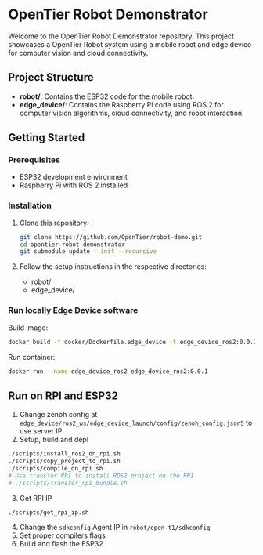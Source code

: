 # OpenTier Robot Demonstrator

Welcome to the OpenTier Robot Demonstrator repository. This project showcases a OpenTier Robot system using a mobile robot and edge device for computer vision and cloud connectivity.

## Project Structure

- **robot/**: Contains the ESP32 code for the mobile robot.
- **edge_device/**: Contains the Raspberry Pi code using ROS 2 for computer vision algorithms, cloud connectivity, and robot interaction.

## Getting Started

### Prerequisites

- ESP32 development environment
- Raspberry Pi with ROS 2 installed

### Installation

1. Clone this repository:
    ```sh
    git clone https://github.com/OpenTier/robot-demo.git
    cd opentier-robot-demonstrator
    git submodule update --init --recursive
    ```

2. Follow the setup instructions in the respective directories:
    - robot/
    - edge_device/


### Run locally Edge Device software

Build image:

```sh
docker build -f docker/Dockerfile.edge_device -t edge_device_ros2:0.0.1 .
```

Run container:

```sh
docker run --name edge_device_ros2 edge_device_ros2:0.0.1
```


## Run on RPI and ESP32

1. Change zenoh config at `edge_device/ros2_ws/edge_device_launch/config/zenoh_config.json5` to use server IP
2. Setup, build and depl

```sh
./scripts/install_ros2_on_rpi.sh
./scripts/copy_project_to_rpi.sh
./scripts/compile_on_rpi.sh
# Use transfer RPI to install ROS2 project on the RPI
# ./scripts/transfer_rpi_bundle.sh
```

3. Get RPI IP

```sh
./scripts/get_rpi_ip.sh
```

4. Change the `sdkconfig` Agent IP in `robot/open-t1/sdkconfig`
5. Set proper compilers flags
6. Build and flash the ESP32